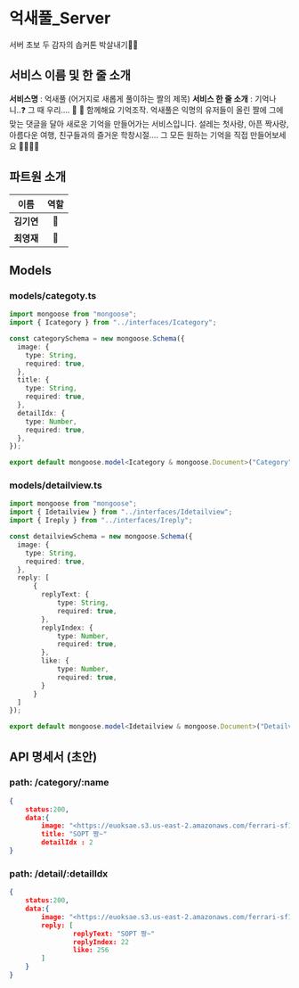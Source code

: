 # 억새풀_Server

  

서버 초보 두 감자의 솝커톤 박살내기🥔🥔  


## 서비스 이름 및 한 줄 소개
**서비스명** : 억새풀  (어거지로 새롭게 풀이하는 짤의 제목)
**서비스 한 줄 소개** : 기억나니..❓ 그 때 우리…. 💫 🥺 함께해요 기억조작. 억새풀은 익명의 유저들이 올린 짤에 그에 맞는 댓글을 달아 새로운 기억을 만들어가는 서비스입니다. 설레는 첫사랑, 아픈 짝사랑, 아름다운 여행, 친구들과의 즐거운 학창시절…. 그 모든 원하는 기억을 직접 만들어보세요 🧙‍♀️🧙‍♂️

## 파트원 소개

|    이름    | 역할 |
| :--------: | :--: |
| **김기연** |  🥔   |
| **최영재** |  🥔   |

## Models

### models/categoty.ts

```typescript
import mongoose from "mongoose";
import { Icategory } from "../interfaces/Icategory";

const categorySchema = new mongoose.Schema({
  image: {
    type: String,
    required: true,
  },
  title: {
    type: String,
    required: true,
  },
  detailIdx: {
    type: Number,
    required: true,
  },
});

export default mongoose.model<Icategory & mongoose.Document>("Category", categorySchema);
```

### models/detailview.ts

```typescript
import mongoose from "mongoose";
import { Idetailview } from "../interfaces/Idetailview";
import { Ireply } from "../interfaces/Ireply";

const detailviewSchema = new mongoose.Schema({
  image: {
    type: String,
    required: true,
  },
  reply: [
      {
        replyText: {
            type: String,
            required: true,
        },
        replyIndex: {
            type: Number,
            required: true,
        },
        like: {
            type: Number,
            required: true,
        }
      }
  ]
});

export default mongoose.model<Idetailview & mongoose.Document>("Detailview", detailviewSchema);
```



## API 명세서 (초안)

### path: /category/:name

```json
{
	status:200,
	data:{
		image: "<https://euoksae.s3.us-east-2.amazonaws.com/ferrari-sf1000-4k-charles-leclerc-2020-f1-cars-formula-1-besthqwallpapers.com-1920x1080.jpg>"
		title: "SOPT 짱~"
		detailIdx : 2
}
```

### path: /detail/:detailIdx

```json
{
	status:200,
	data:{
		image: "<https://euoksae.s3.us-east-2.amazonaws.com/ferrari-sf1000-4k-charles-leclerc-2020-f1-cars-formula-1-besthqwallpapers.com-1920x1080.jpg>"
		reply: [
				replyText: "SOPT 짱~"
				replyIndex: 22
				like: 256
		]
	}
}
```